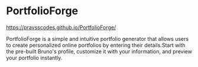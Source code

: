 # PortfolioForge

https://pravsscodes.github.io/PortfolioForge/


PortfolioForge is a simple and intuitive portfolio generator that allows users to create personalized online portfolios by entering their details.Start with the pre-built Bruno's profile, customize it with your information, and preview your portfolio instantly.
